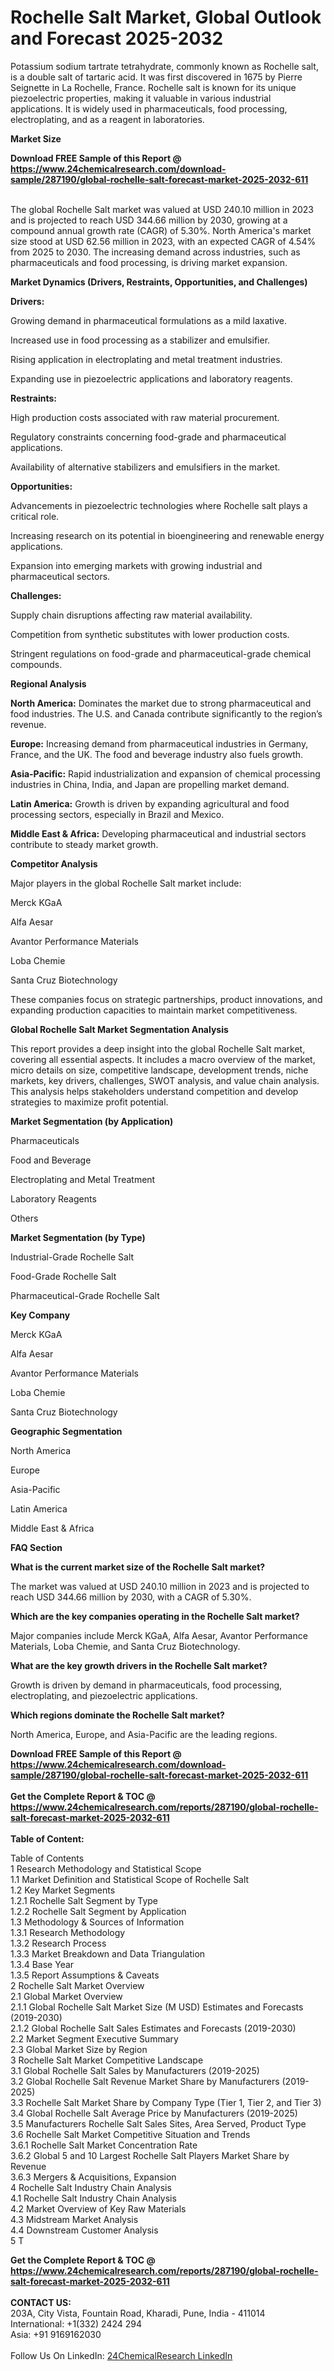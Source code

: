 <h1>Rochelle Salt Market, Global Outlook and Forecast 2025-2032</h1><p>Potassium sodium tartrate tetrahydrate, commonly known as Rochelle salt, is a double salt of tartaric acid. It was first discovered in 1675 by Pierre Seignette in La Rochelle, France. Rochelle salt is known for its unique piezoelectric properties, making it valuable in various industrial applications. It is widely used in pharmaceuticals, food processing, electroplating, and as a reagent in laboratories.</p><p>
</p><p><strong>Market Size</strong></p><div><b>Download FREE Sample of this Report @ 
            <a href="https://www.24chemicalresearch.com/download-sample/287190/global-rochelle-salt-forecast-market-2025-2032-611">
            https://www.24chemicalresearch.com/download-sample/287190/global-rochelle-salt-forecast-market-2025-2032-611</a></b></div><br><p>
</p><p>The global Rochelle Salt market was valued at USD 240.10 million in 2023 and is projected to reach USD 344.66 million by 2030, growing at a compound annual growth rate (CAGR) of 5.30%. North America's market size stood at USD 62.56 million in 2023, with an expected CAGR of 4.54% from 2025 to 2030. The increasing demand across industries, such as pharmaceuticals and food processing, is driving market expansion.</p><p>
</p><p><strong>Market Dynamics (Drivers, Restraints, Opportunities, and Challenges)</strong></p><p>
</p><p><strong>Drivers:</strong></p><p>
</p><p>Growing demand in pharmaceutical formulations as a mild laxative.</p><p>Increased use in food processing as a stabilizer and emulsifier.</p><p>Rising application in electroplating and metal treatment industries.</p><p>Expanding use in piezoelectric applications and laboratory reagents.</p><p>
</p><p><strong>Restraints:</strong></p><p>
</p><p>High production costs associated with raw material procurement.</p><p>Regulatory constraints concerning food-grade and pharmaceutical applications.</p><p>Availability of alternative stabilizers and emulsifiers in the market.</p><p>
</p><p><strong>Opportunities:</strong></p><p>
</p><p>Advancements in piezoelectric technologies where Rochelle salt plays a critical role.</p><p>Increasing research on its potential in bioengineering and renewable energy applications.</p><p>Expansion into emerging markets with growing industrial and pharmaceutical sectors.</p><p>
</p><p><strong>Challenges:</strong></p><p>
</p><p>Supply chain disruptions affecting raw material availability.</p><p>Competition from synthetic substitutes with lower production costs.</p><p>Stringent regulations on food-grade and pharmaceutical-grade chemical compounds.</p><p>
</p><p><strong>Regional Analysis</strong></p><p>
</p><p><strong>North America:</strong> Dominates the market due to strong pharmaceutical and food industries. The U.S. and Canada contribute significantly to the region’s revenue.</p><p>
</p><p><strong>Europe:</strong> Increasing demand from pharmaceutical industries in Germany, France, and the UK. The food and beverage industry also fuels growth.</p><p>
</p><p><strong>Asia-Pacific:</strong> Rapid industrialization and expansion of chemical processing industries in China, India, and Japan are propelling market demand.</p><p>
</p><p><strong>Latin America:</strong> Growth is driven by expanding agricultural and food processing sectors, especially in Brazil and Mexico.</p><p>
</p><p><strong>Middle East &amp; Africa:</strong> Developing pharmaceutical and industrial sectors contribute to steady market growth.</p><p>
</p><p><strong>Competitor Analysis</strong></p><p>
</p><p>Major players in the global Rochelle Salt market include:</p><p>
</p><p>Merck KGaA</p><p>Alfa Aesar</p><p>Avantor Performance Materials</p><p>Loba Chemie</p><p>Santa Cruz Biotechnology</p><p>
</p><p>These companies focus on strategic partnerships, product innovations, and expanding production capacities to maintain market competitiveness.</p><p>
</p><p><strong>Global Rochelle Salt Market Segmentation Analysis</strong></p><p>
</p><p>This report provides a deep insight into the global Rochelle Salt market, covering all essential aspects. It includes a macro overview of the market, micro details on size, competitive landscape, development trends, niche markets, key drivers, challenges, SWOT analysis, and value chain analysis. This analysis helps stakeholders understand competition and develop strategies to maximize profit potential.</p><p>
</p><p><strong>Market Segmentation (by Application)</strong></p><p>
</p><p>Pharmaceuticals</p><p>Food and Beverage</p><p>Electroplating and Metal Treatment</p><p>Laboratory Reagents</p><p>Others</p><p>
</p><p><strong>Market Segmentation (by Type)</strong></p><p>
</p><p>Industrial-Grade Rochelle Salt</p><p>Food-Grade Rochelle Salt</p><p>Pharmaceutical-Grade Rochelle Salt</p><p>
</p><p><strong>Key Company</strong></p><p>
</p><p>Merck KGaA</p><p>Alfa Aesar</p><p>Avantor Performance Materials</p><p>Loba Chemie</p><p>Santa Cruz Biotechnology</p><p>
</p><p><strong>Geographic Segmentation</strong></p><p>
</p><p>North America</p><p>Europe</p><p>Asia-Pacific</p><p>Latin America</p><p>Middle East &amp; Africa</p><p>
</p><p><strong>FAQ Section</strong></p><p>
</p><p><strong>What is the current market size of the Rochelle Salt market?</strong> </p><p>
</p><p>The market was valued at USD 240.10 million in 2023 and is projected to reach USD 344.66 million by 2030, with a CAGR of 5.30%.</p><p>
</p><p><strong>Which are the key companies operating in the Rochelle Salt market?</strong> </p><p>
</p><p>Major companies include Merck KGaA, Alfa Aesar, Avantor Performance Materials, Loba Chemie, and Santa Cruz Biotechnology.</p><p>
</p><p><strong>What are the key growth drivers in the Rochelle Salt market?</strong> </p><p>
</p><p>Growth is driven by demand in pharmaceuticals, food processing, electroplating, and piezoelectric applications.</p><p>
</p><p><strong>Which regions dominate the Rochelle Salt market?</strong> </p><p>
</p><p>North America, Europe, and Asia-Pacific are the leading regions.</p><p>
</p><p></p><div><b>Download FREE Sample of this Report @ 
            <a href="https://www.24chemicalresearch.com/download-sample/287190/global-rochelle-salt-forecast-market-2025-2032-611">
            https://www.24chemicalresearch.com/download-sample/287190/global-rochelle-salt-forecast-market-2025-2032-611</a></b></div><br><div><b>Get the Complete Report & TOC @ 
            <a href="https://www.24chemicalresearch.com/reports/287190/global-rochelle-salt-forecast-market-2025-2032-611">
            https://www.24chemicalresearch.com/reports/287190/global-rochelle-salt-forecast-market-2025-2032-611</a></b></div><br>
            <b>Table of Content:</b><p>Table of Contents<br />
1 Research Methodology and Statistical Scope<br />
1.1 Market Definition and Statistical Scope of Rochelle Salt<br />
1.2 Key Market Segments<br />
1.2.1 Rochelle Salt Segment by Type<br />
1.2.2 Rochelle Salt Segment by Application<br />
1.3 Methodology & Sources of Information<br />
1.3.1 Research Methodology<br />
1.3.2 Research Process<br />
1.3.3 Market Breakdown and Data Triangulation<br />
1.3.4 Base Year<br />
1.3.5 Report Assumptions & Caveats<br />
2 Rochelle Salt Market Overview<br />
2.1 Global Market Overview<br />
2.1.1 Global Rochelle Salt Market Size (M USD) Estimates and Forecasts (2019-2030)<br />
2.1.2 Global Rochelle Salt Sales Estimates and Forecasts (2019-2030)<br />
2.2 Market Segment Executive Summary<br />
2.3 Global Market Size by Region<br />
3 Rochelle Salt Market Competitive Landscape<br />
3.1 Global Rochelle Salt Sales by Manufacturers (2019-2025)<br />
3.2 Global Rochelle Salt Revenue Market Share by Manufacturers (2019-2025)<br />
3.3 Rochelle Salt Market Share by Company Type (Tier 1, Tier 2, and Tier 3)<br />
3.4 Global Rochelle Salt Average Price by Manufacturers (2019-2025)<br />
3.5 Manufacturers Rochelle Salt Sales Sites, Area Served, Product Type<br />
3.6 Rochelle Salt Market Competitive Situation and Trends<br />
3.6.1 Rochelle Salt Market Concentration Rate<br />
3.6.2 Global 5 and 10 Largest Rochelle Salt Players Market Share by Revenue<br />
3.6.3 Mergers & Acquisitions, Expansion<br />
4 Rochelle Salt Industry Chain Analysis<br />
4.1 Rochelle Salt Industry Chain Analysis<br />
4.2 Market Overview of Key Raw Materials<br />
4.3 Midstream Market Analysis<br />
4.4 Downstream Customer Analysis<br />
5 T</p><div><b>Get the Complete Report & TOC @ 
            <a href="https://www.24chemicalresearch.com/reports/287190/global-rochelle-salt-forecast-market-2025-2032-611">
            https://www.24chemicalresearch.com/reports/287190/global-rochelle-salt-forecast-market-2025-2032-611</a></b></div><br><b>CONTACT US:</b><br>
            203A, City Vista, Fountain Road, Kharadi, Pune, India - 411014<br>
            International: +1(332) 2424 294<br>
            Asia: +91 9169162030 <br><br>
            Follow Us On LinkedIn: <a href="https://www.linkedin.com/company/24chemicalresearch/">24ChemicalResearch LinkedIn</a>